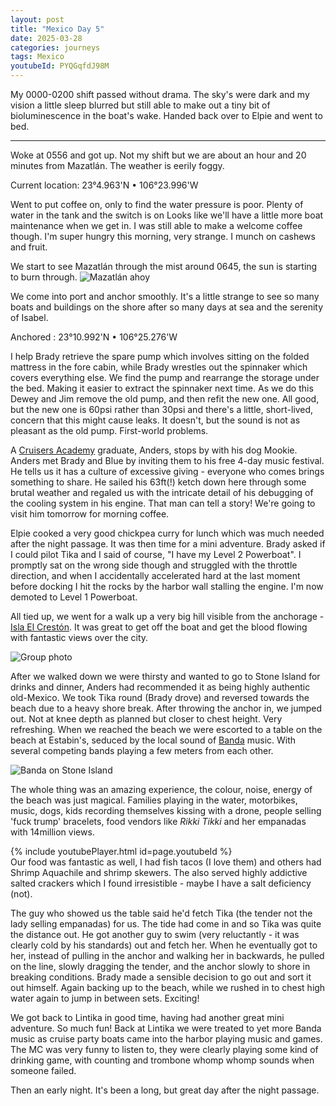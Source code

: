 ```yaml
---
layout: post
title: "Mexico Day 5"
date: 2025-03-28
categories: journeys
tags: Mexico
youtubeId: PYQGqfdJ98M
---
```



My 0000-0200 shift passed without drama. The sky's were dark and my vision a little sleep blurred but still able to make out a tiny bit of bioluminescence in the boat's wake. Handed back over to Elpie and went to bed. 

---

Woke at 0556 and got up. Not my shift but we are about an hour and 20 minutes from Mazatlán. The weather is eerily foggy. 

Current location: 23°4.963'N • 106°23.996'W

Went to put coffee on, only to find the water pressure is poor. Plenty of water in the tank and the switch is on Looks like we'll have a little more boat maintenance when we get in. I was still able to make a welcome coffee though. I'm super hungry this morning, very strange. I munch on cashews and fruit.

We start to see Mazatlán through the mist around 0645, the sun is starting to burn through. 
![Mazatlán ahoy]({{site-url}}/images/approaching-mazatlan.jpg)

We come into port and anchor smoothly. It's a little strange to see so many boats and buildings on the shore after so many days at sea and the serenity of Isabel. 

Anchored : 23°10.992'N • 106°25.276'W 

I help Brady retrieve the spare pump which involves sitting on the folded mattress in the fore cabin, while Brady wrestles out the spinnaker which covers everything else. We find the pump and rearrange the storage under the bed. Making it easier to extract the spinnaker next time. As we do this Dewey and Jim remove the old pump, and then refit the new one. All good, but the new one is 60psi rather than 30psi and there's a little, short-lived, concern that this might cause leaks. It doesn't, but the sound is not as pleasant as the old pump. First-world problems. 

A [Cruisers Academy](https://www.cruisersacademy.com/) graduate, Anders, stops by with his dog Mookie. Anders met Brady and Blue by inviting them to his free 4-day music festival. He tells us it has a culture of excessive giving - everyone who comes brings something to share. He sailed his 63ft(!) ketch down here through some brutal weather and regaled us with the intricate detail of his debugging of the cooling system in his engine. That man can tell a story! We're going to visit him tomorrow for morning coffee.  

Elpie cooked a very good chickpea curry for lunch which was much needed after the night passage. It was then time for a mini adventure. Brady asked if I could pilot Tika and I said of course, "I have my Level 2 Powerboat". I promptly sat on the wrong side though and struggled with the throttle direction, and when I accidentally accelerated hard at the last moment before docking I hit the rocks by the harbor wall stalling the engine. I'm now demoted to Level 1 Powerboat. 

All tied up, we went for a walk up a very big hill visible from the anchorage - [Isla El Crestón](https://maps.app.goo.gl/1cianojKc11oxYYR9). It was great to get off the boat and get the blood flowing with fantastic views over the city. 

 ![Group photo]({{site-url}}/images/group-mazatlan.jpg)

After we walked down we were thirsty and wanted to go to Stone Island for drinks and dinner, Anders had recommended it as being highly authentic old-Mexico. We took Tika round (Brady drove) and reversed towards the beach due to a heavy shore break. After throwing the anchor in, we jumped out. Not at knee depth as planned but closer to chest height. Very refreshing. When we reached the beach we were escorted to a table on the beach at Estabin's, seduced by the local sound of [Banda](https://en.wikipedia.org/wiki/Banda_music) music. With several competing bands playing a few meters from each other. 

![Banda on Stone Island]({{site-url}}/images/banda.png)

The whole thing was an amazing experience, the colour, noise, energy of the beach was just magical. Families playing in the water, motorbikes, music, dogs, kids recording themselves kissing with a drone, people selling 'fuck trump' bracelets, food vendors like *Rikki Tikki* and her empanadas with 14million views.

{% include youtubePlayer.html id=page.youtubeId %}
<br>
Our food was fantastic as well, I had fish tacos (I love them) and others had Shrimp Aquachile and shrimp skewers. The also served highly addictive salted crackers which I found irresistible - maybe I have a salt deficiency (not). 

The guy who showed us the table said he'd fetch Tika (the tender not the lady selling empanadas) for us. The tide had come in and so Tika was quite the distance out. He got another guy to swim (very reluctantly - it was clearly cold by his standards) out and fetch her. When he eventually got to her, instead of pulling in the anchor and walking her in backwards, he pulled on the line, slowly dragging the tender, and the anchor slowly to shore in breaking conditions. Brady made a sensible decision to go out and sort it out himself. Again backing up to the beach, while we rushed in to chest high water again to jump in between sets. Exciting!

We got back to Lintika in good time, having had another great mini adventure. So much fun! Back at Lintika we were treated to yet more Banda music as cruise party boats came into the harbor playing music and games. The MC was very funny to listen to, they were clearly playing some kind of drinking game, with counting and trombone whomp whomp sounds when someone failed.   

Then an early night. It's been a long, but great day after the night passage.


